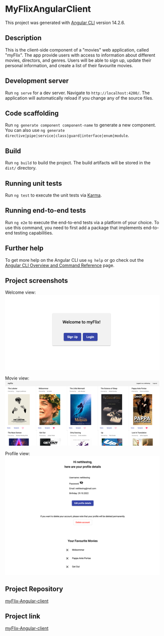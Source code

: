 # MyFlixAngularClient

This project was generated with [Angular CLI](https://github.com/angular/angular-cli) version 14.2.6.

## Description
This is the client-side component of a "movies" web application, called "myFlix". The app provide users with access to information about different movies, directors, and genres. Users will be able to sign up, update their personal information, and create a list of their favourite movies.

## Development server

Run `ng serve` for a dev server. Navigate to `http://localhost:4200/`. The application will automatically reload if you change any of the source files.

## Code scaffolding

Run `ng generate component component-name` to generate a new component. You can also use `ng generate directive|pipe|service|class|guard|interface|enum|module`.

## Build

Run `ng build` to build the project. The build artifacts will be stored in the `dist/` directory.

## Running unit tests

Run `ng test` to execute the unit tests via [Karma](https://karma-runner.github.io).

## Running end-to-end tests

Run `ng e2e` to execute the end-to-end tests via a platform of your choice. To use this command, you need to first add a package that implements end-to-end testing capabilities.

## Further help

To get more help on the Angular CLI use `ng help` or go check out the [Angular CLI Overview and Command Reference](https://angular.io/cli) page.

## Project screenshots
Welcome view:
![](/screenshots/welcome_view.png)

Movie view:
![](/screenshots/movie_view.png)

Profile view:
![](/screenshots/profile_view.png)

## Project Repository
[myFlix-Angular-client](https://github.com/netti-w/myFlix-Angular-client)

## Project link
[myFlix-Angular-client](https://netti-w.github.io/myFlix-Angular-client/welcome)
